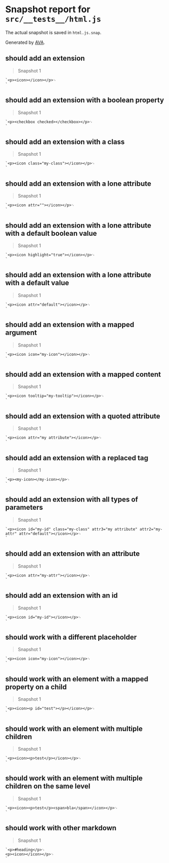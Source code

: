 # Snapshot report for `src/__tests__/html.js`

The actual snapshot is saved in `html.js.snap`.

Generated by [AVA](https://ava.li).

## should add an extension

> Snapshot 1

    `<p><icon></icon></p>␊
    `

## should add an extension with a boolean property

> Snapshot 1

    `<p><checkbox checked></checkbox></p>␊
    `

## should add an extension with a class

> Snapshot 1

    `<p><icon class="my-class"></icon></p>␊
    `

## should add an extension with a lone attribute

> Snapshot 1

    `<p><icon attr=""></icon></p>␊
    `

## should add an extension with a lone attribute with a default boolean value

> Snapshot 1

    `<p><icon highlight="true"></icon></p>␊
    `

## should add an extension with a lone attribute with a default value

> Snapshot 1

    `<p><icon attr="default"></icon></p>␊
    `

## should add an extension with a mapped argument

> Snapshot 1

    `<p><icon icon="my-icon"></icon></p>␊
    `

## should add an extension with a mapped content

> Snapshot 1

    `<p><icon tooltip="my-tooltip"></icon></p>␊
    `

## should add an extension with a quoted attribute

> Snapshot 1

    `<p><icon attr="my attribute"></icon></p>␊
    `

## should add an extension with a replaced tag

> Snapshot 1

    `<p><my-icon></my-icon></p>␊
    `

## should add an extension with all types of parameters

> Snapshot 1

    `<p><icon id="my-id" class="my-class" attr3="my attribute" attr2="my-attr" attr="default"></icon></p>␊
    `

## should add an extension with an attribute

> Snapshot 1

    `<p><icon attr="my-attr"></icon></p>␊
    `

## should add an extension with an id

> Snapshot 1

    `<p><icon id="my-id"></icon></p>␊
    `

## should work with a different placeholder

> Snapshot 1

    `<p><icon icon="my-icon"></icon></p>␊
    `

## should work with an element with a mapped property on a child

> Snapshot 1

    `<p><icon><p id="test"></p></icon></p>␊
    `

## should work with an element with multiple children

> Snapshot 1

    `<p><icon><p>test</p></icon></p>␊
    `

## should work with an element with multiple children on the same level

> Snapshot 1

    `<p><icon><p>test</p><span>bla</span></icon></p>␊
    `

## should work with other markdown

> Snapshot 1

    `<p>#heading</p>␊
    <p><icon></icon></p>␊
    `
